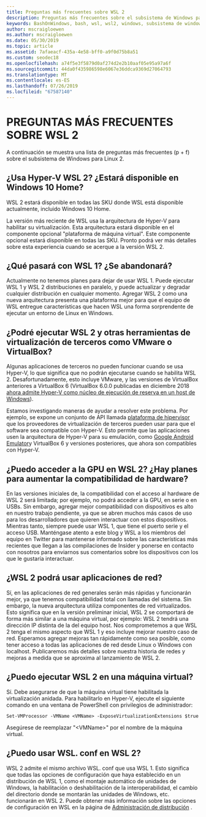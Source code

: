 ```yaml
---
title: Preguntas más frecuentes sobre WSL 2
description: Preguntas más frecuentes sobre el subsistema de Windows para Linux 2
keywords: BashOnWindows, bash, wsl, wsl2, windows, subsistema de windows para linux, subsistemawindows, ubuntu, debian, suse, windows 10, instalación
author: mscraigloewen
ms.author: mscraigloewen
ms.date: 05/30/2019
ms.topic: article
ms.assetid: 7afaeacf-435a-4e58-bff0-a9f0d75b8a51
ms.custom: seodec18
ms.openlocfilehash: a74f5e3f5879d0af274d2e2b10aaf05e95a97a6f
ms.sourcegitcommit: 44da0f435986598e6067e36ddca9369d27064793
ms.translationtype: MT
ms.contentlocale: es-ES
ms.lasthandoff: 07/26/2019
ms.locfileid: "67587140"
---
```

# <a name="wsl-2-faq"></a>PREGUNTAS MÁS FRECUENTES SOBRE WSL 2

A continuación se muestra una lista de preguntas más frecuentes (p + f) sobre el subsistema de Windows para Linux 2.

## <a name="does-wsl-2-use-hyper-v-will-it-be-available-on-windows-10-home"></a>¿Usa Hyper-V WSL 2? ¿Estará disponible en Windows 10 Home?

WSL 2 estará disponible en todas las SKU donde WSL está disponible actualmente, incluido Windows 10 Home.

La versión más reciente de WSL usa la arquitectura de Hyper-V para habilitar su virtualización. Esta arquitectura estará disponible en el componente opcional "plataforma de máquina virtual". Este componente opcional estará disponible en todas las SKU. Pronto podrá ver más detalles sobre esta experiencia cuando se acerque a la versión WSL 2.

## <a name="what-will-happen-to-wsl-1-will-it-be-abandoned"></a>¿Qué pasará con WSL 1? ¿Se abandonará?

Actualmente no tenemos planes para dejar de usar WSL 1. Puede ejecutar WSL 1 y WSL 2 distribuciones en paralelo, y puede actualizar y degradar cualquier distribución en cualquier momento. Agregar WSL 2 como una nueva arquitectura presenta una plataforma mejor para que el equipo de WSL entregue características que hacen WSL una forma sorprendente de ejecutar un entorno de Linux en Windows.

## <a name="will-i-be-able-to-run-wsl-2-and-other-3rd-party-virtualization-tools-such-as-vmware-or-virtualbox"></a>¿Podré ejecutar WSL 2 y otras herramientas de virtualización de terceros como VMware o VirtualBox?

Algunas aplicaciones de terceros no pueden funcionar cuando se usa Hyper-V, lo que significa que no podrán ejecutarse cuando se habilita WSL 2. Desafortunadamente, esto incluye VMware, y las versiones de VirtualBox anteriores a VirtualBox 6 (VirtualBox 6.0.0 publicadas en diciembre 2018 [ahora admite Hyper-V como núcleo de ejecución de reserva en un host de Windows][1]).

Estamos investigando maneras de ayudar a resolver este problema. Por ejemplo, se expone un conjunto de API llamada [plataforma de hipervisor][2] que los proveedores de virtualización de terceros pueden usar para que el software sea compatible con Hyper-V. Esto permite que las aplicaciones usen la arquitectura de Hyper-V para su emulación, como [Google Android Emulator][3]y VirtualBox 6 y versiones posteriores, que ahora son compatibles con Hyper-V.

## <a name="can-i-access-the-gpu-in-wsl-2-are-there-plans-to-increase-hardware-support"></a>¿Puedo acceder a la GPU en WSL 2? ¿Hay planes para aumentar la compatibilidad de hardware?

En las versiones iniciales de, la compatibilidad con el acceso al hardware de WSL 2 será limitada; por ejemplo, no podrá acceder a la GPU, en serie o en USBs. Sin embargo, agregar mejor compatibilidad con dispositivos es alto en nuestro trabajo pendiente, ya que se abren muchos más casos de uso para los desarrolladores que quieren interactuar con estos dispositivos. Mientras tanto, siempre puede usar WSL 1, que tiene el puerto serie y el acceso USB. Manténgase atento a este blog y WSL a los miembros del equipo en Twitter para mantenerse informado sobre las características más recientes que llegan a las compilaciones de Insider y ponerse en contacto con nosotros para enviarnos sus comentarios sobre los dispositivos con los que le gustaría interactuar.

## <a name="will-wsl-2-be-able-to-use-networking-applications"></a>¿WSL 2 podrá usar aplicaciones de red?

Sí, en las aplicaciones de red generales serán más rápidas y funcionarán mejor, ya que tenemos compatibilidad total con llamadas del sistema. Sin embargo, la nueva arquitectura utiliza componentes de red virtualizados. Esto significa que en la versión preliminar inicial, WSL 2 se comportará de forma más similar a una máquina virtual, por ejemplo: WSL 2 tendrá una dirección IP distinta de la del equipo host. Nos comprometemos a que WSL 2 tenga el mismo aspecto que WSL 1 y eso incluye mejorar nuestro caso de red. Esperamos agregar mejoras tan rápidamente como sea posible, como tener acceso a todas las aplicaciones de red desde Linux o Windows con localhost. Publicaremos más detalles sobre nuestra historia de redes y mejoras a medida que se aproxima al lanzamiento de WSL 2.

## <a name="can-i-run-wsl-2-in-a-virtual-machine"></a>¿Puedo ejecutar WSL 2 en una máquina virtual?

Sí. Debe asegurarse de que la máquina virtual tiene habilitada la virtualización anidada. Para habilitarlo en Hyper-V, ejecute el siguiente comando en una ventana de PowerShell con privilegios de administrador:

`Set-VMProcessor -VMName <VMName> -ExposeVirtualizationExtensions $true`

Asegúrese de reemplazar "&lt;VMName&gt;" por el nombre de la máquina virtual.

## <a name="can-i-use-wslconf-in-wsl-2"></a>¿Puedo usar WSL. conf en WSL 2?

WSL 2 admite el mismo archivo WSL. conf que usa WSL 1. Esto significa que todas las opciones de configuración que haya establecido en un distribución de WSL 1, como el montaje automático de unidades de Windows, la habilitación o deshabilitación de la interoperabilidad, el cambio del directorio donde se montarán las unidades de Windows, etc. funcionarán en WSL 2. Puede obtener más información sobre las opciones de configuración en WSL en la página de [Administración de distribución](./wsl-config.md) . 

 [1]: https://www.virtualbox.org/wiki/Changelog-6.0
 [2]: https://docs.microsoft.com/en-us/virtualization/api/
 [3]: https://devblogs.microsoft.com/visualstudio/hyper-v-android-emulator-support/